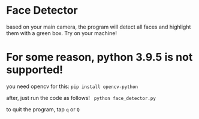 # Face Detector

based on your main camera, the program will detect all faces and highlight them with a green box. Try on your machine!

# For some reason, python 3.9.5 is not supported!

 you need opencv for this:
 ```pip install opencv-python```
 
 after, just run the code as follows! ``` python face_detector.py```
 
 to quit the program, tap ```q``` or ```Q```
